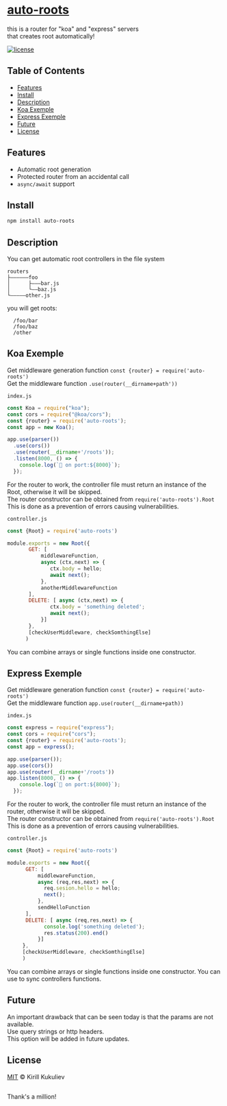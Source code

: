
# [auto-roots](https://github.com/keha12345/fs-router)

this is a router for "koa" and "express" servers  
that creates root automatically!

[![license](https://img.shields.io/github/license/koajs/router.svg)](LICENSE)


## Table of Contents

* [Features](#features)
* [Install](#install)
* [Description](#description)
* [Koa Exemple](#koa-exemple)
* [Express Exemple](#express-exemple)
* [Future](#future)
* [License](#license)


## Features

* Automatic root generation
* Protected router from an accidental call
* `async/await` support

## Install

```sh
npm install auto-roots
```

## Description

You can get automatic root controllers in the file system

```
routers
├――――――foo
│      ├―――bar.js
│      └――baz.js
└―――――other.js
```

you will get roots:  
```  
  /foo/bar  
  /foo/baz  
  /other  
```

## Koa Exemple
Get middleware generation function ``const {router} = require('auto-roots')``  
Get the middleware function ``.use(router(__dirname+path'))``  

``index.js``
```index.js
const Koa = require("koa");
const cors = require("@koa/cors");
const {router} = require('auto-roots');
const app = new Koa();

app.use(parser())
  .use(cors())
  .use(router(__dirname+'/roots'));
  .listen(8000, () => {
    console.log(`🚀 on port:${8000}`);
  });
```

For the router to work, the controller file must return an instance of the Root, otherwise it will be skipped.  
The router constructor can be obtained from  ``require('auto-roots').Root``  
This is done as a prevention of errors causing vulnerabilities. 


``controller.js``
```controller.js
const {Root} = require('auto-roots')

module.exports = new Root({ 
       GET: [
           middlewareFunction,
           async (ctx,next) => {
              ctx.body = hello;
              await next();
           },
           anotherMiddlewareFunction
       ],
       DELETE: [ async (ctx,next) => {
              ctx.body = 'something deleted';
              await next();
           }]
       },
       [checkUserMiddleware, checkSomthingElse]
      )
``` 
You can combine arrays or single functions inside one constructor.  

## Express Exemple
Get middleware generation function ``const {router} = require('auto-roots')``  
Get the middleware function ``app.use(router(__dirname+path))``  

``index.js``
```index.js
const express = require("express");
const cors = require("cors");
const {router} = require('auto-roots');
const app = express();

app.use(parser());
app.use(cors())
app.use(router(__dirname+'/roots'))
app.listen(8000, () => {
    console.log(`🚀 on port:${8000}`);
  });
```

For the router to work, the controller file must return an instance of the router, otherwise it will be skipped.  
The router constructor can be obtained from  ``require('auto-roots').Root``  
This is done as a prevention of errors causing vulnerabilities. 


``controller.js``
```controller.js
const {Root} = require('auto-roots')

module.exports = new Root({ 
      GET: [
          middlewareFunction,
          async (req,res,next) => {
            req.sesion.hello = hello;
            next();
          },
          sendHelloFunction
      ],
      DELETE: [ async (req,res,next) => {
            console.log('something deleted');
            res.status(200).end()
          }]
     },
     [checkUserMiddleware, checkSomthingElse]
     )
``` 

You can combine arrays or single functions inside one constructor. You can use to sync controllers functions. 


## Future

An important drawback that can be seen today is 
that the params are not available.  
Use query strings or http headers.  
This option will be added in future updates. 

## License

[MIT](LICENSE) © Kirill Kukuliev

##

Thank's a million!
